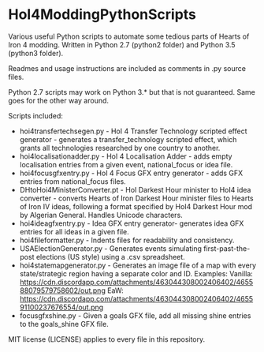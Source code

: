 # HoI4ModdingPythonScripts
Various useful Python scripts to automate some tedious parts of Hearts of Iron 4 modding. Written in Python 2.7 (python2 folder) and Python 3.5 (python3 folder).

Readmes and usage instructions are included as comments in .py source files.

Python 2.7 scripts may work on Python 3.\* but that is not guaranteed. Same goes for the other way around.

Scripts included:

- hoi4transfertechsegen.py - HoI 4 Transfer Technology scripted effect generator - generates a transfer_technology scripted effect, which grants all technologies researched by one country to another.
- hoi4localisationadder.py - HoI 4 Localisation Adder - adds empty localisation entries from a given event, national_focus or idea file.
- hoi4focusgfxentry.py - HoI 4 Focus GFX entry generator - adds GFX entries from national_focus files.
- DHtoHoi4MinisterConverter.pt - HoI Darkest Hour minister to HoI4 idea converter - converts Hearts of Iron Darkest Hour minister files to Hearts of Iron IV ideas, following a format specified by HoI4 Darkest Hour mod by Algerian General. Handles Unicode characters.
- hoi4ideagfxentry.py - Idea GFX entry generator- generates idea GFX entries for all ideas in a given file.
- hoi4fileformatter.py - Indents files for readability and consistency.
- USAElectionGenerator.py - Generates events simulating first-past-the-post elections (US style) using a .csv spreadsheet.
- hoi4statemapgenerator.py - Generates an image file of a map with every state/strategic region having a separate color and ID.  Examples: Vanilla: https://cdn.discordapp.com/attachments/463044308002406402/465588079579758602/out.png EaW: https://cdn.discordapp.com/attachments/463044308002406402/465591100237676554/out.png
- focusgfxshine.py - Given a goals GFX file, add all missing shine entries to the goals_shine GFX file.

MIT license (LICENSE) applies to every file in this repository.
